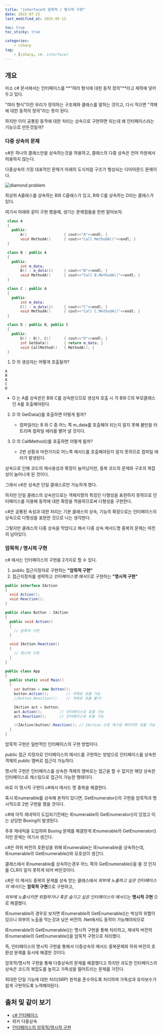 ```yaml
---
title: "interface의 암묵적 / 명시적 구현"
date: 2022-07-25
last_modified_at: 2025-05-12

toc: true
toc_sticky: true

categories:
    - csharp
tag:
    - [csharp, c#, interface]
---
```


## 개요
마소 c# 문서에서는 인터페이스를 **"여러 형식에 대한 동작 정의"**라고 제목에 넣어 두고 있다.

"여러 형식"이란 우리가 정의하는 구조체와 클래스를 말하는 것이고, 다시 적으면 "객체에 대한 동작의 정의"라는 뜻이 된다.

하지만 이미 공통된 동작에 대한 처리는 상속으로 구현하면 되는데 왜 인터페이스라는 기능으로 만든것일까?

### 다중 상속의 문제
c#은 하나의 클래스만을 상속하는것을 허용하고, 클래스의 다중 상속은 언어 차원에서 허용하지 않는다.
   
다중상속의 가장 대표적인 문제가 아래의 도식처럼 구조가 형성되는 다이아몬드 문제이다.
   
![diamond problem](https://upload.wikimedia.org/wikipedia/commons/thumb/8/8e/Diamond_inheritance.svg/440px-Diamond_inheritance.svg.png)
      
최상위 A클래스를 상속하는 B와 C클래스가 있고, B와 C를 상속하는 D라는 클래스가 있다.
  
여기서 아래와 같이 구현 했을때, 생기는 문제점들을 한번 알아보자.

 ```cpp
  class A
  {
    public:
        A()                 { cout<<"A"<<endl; }
        void MethodA()      { cout<<"Call MethodA()"<<endl; }
  }

  class B : public A
  {
    public:
        int m_data;
        B() : m_data(1)     { cout<<"B"<<endl; }
        void MethodA()      { cout<<"Call B.MethodA()"<<endl; }
  }

  class C : public A
  {
    public:
        int m_data;
        C() : m_data(2)     { cout<<"C"<<endl; }
        void MethodA()      { cout<<"Call C.MethodA()"<<endl; }
  }

  class D : public B, public C
  {
    public:
        D() : B(), C()      { cout<<"D"<<endl; }
        int GetData()       { return m_data; }
        void CallMethod()   { MethodA(); }
  }
 ```
        
1. D 의 생성자는 어떻게 호출될까?
``` 
A
B
A
C
D
```
   - D 는 A를 상속받은 B와 C를 상속받으므로 생성자 호출 시 각 B와 C의 부모클래스인 A를 호출해야된다.

2. D 의 GetData()를 호출하면 어떻게 될까?
   - 컴파일러는 B 와 C 중 어느 쪽 m_data를 호출해야 되는지 알지 못해 불만을 터트리며 컴파일 에러를 뱉어 낼 것이다.
       
3. D 의 CallMethod()를 호출하면 어떻게 될까?
   - 2번 상황과 마찬가지로 어느쪽 메서드를 호출해야된지 알지 못하므로 컴파일 에러가 발생된다.

상속으로 인해 코드의 재사용성과 확장이 늘어났지만, 중복 코드의 문제와 구조의 복잡성이 늘어나게 된 것이다.

그래서 c#은 상속은 단일 클래스로만 가능하게 했다.
  
하지만 단일 클래스의 상속만으로는 객체지향의 특징인 다형성을 표현하지 못하므로 인터페이스를 이용해 동작에 대한 확장을 적용하므로써 다형성을 구현한다.

c#은 공통된 속성과 대한 처리는 기본 클래스의 상속, 기능의 확장으로는 인터페이스의 상속으로 다형성을 표현한 것으로 나는 생각한다.
  
그렇지만 클래스의 다중 상속을 막았다고 해서 다중 상속 메서드명 중복의 문제는 여전히 남아있다.

### 암묵적 / 명시적 구현
c# 에서는 인터페이스의 구현을 2가지로 할 수 있다.
 1. public 접근지정자로 구현하는 **"암묵적 구현"**
 2. 접근지정자를 생략하고 *인터페이스명.메서드*로 구현하는 **"명시적 구현"**

```cs
public interface IAction
{
  void Action();
  void Reaction();
}

public class Button : IAction
{
  public void Action()
  {
    // 암묵적 구현
  }

  void IAction.Reaction()
  {
    // 명시적 구현
  }
}

public class App
{
  public static void Main()
  {
    var button = new Button();
    button.Action();        // 객체로 호출 가능
    //button.Reaction();    // 객체로 호출 불가!

    IAction act = button;
    act.Action();        // 인터페이스로 호출 가능
    act.Reaction();      // 인터페이스로 호출 가능  

    ((IAction)button).Reaction(); // IAction 으로 캐스팅 해야지만 호출 가능
  }
}
```
암묵적 구현은 일반적인 인터페이스의 구현 방법이다.
   
public 접근 지정자로 인터페이스의 메서드를 구현하는 방법으로 인터페이스를 상속한 객체의 public 멤버로 접근이 가능하다.
   
명시적 구현은 인터페이스를 상속한 객체의 멤버로는 접근을 할 수 없지만 해당 상속한 인터페이스로 캐스팅으로 접근이 가능한 형태이다.

바로 이 명시적 구현이 c#에서 메서드 명 중복을 해결한다.
   
혹시 IEnumerable<T>를 상속해 본적이 있다면, GetEnumerator()의 구현을 암묵적과 명시적으로 2번 구현을 했을 것이다.
  
c#에 아직 제네릭이 도입되기전에는 IEnumerable의 GetEnumerator()이 있었고 이는 상당한 Boxing이 발생된다.

추후 제네릭을 도입하여 Boxing 문제를 해결한게 IEnumerable<T>의 GetEnumerator()지만 문제는 여기서 생긴다.

c#은 하위 버전의 호환성을 위해 IEnumerable<T>는 IEnumerable을 상속하는데, IEnumerable의 GetEnumerable()와 모호성이 생긴다.

클래스에서 IEnumerable<T>를 상속하는경우 어느 쪽의 GetEnumerable()을 쓸 것 인지를 CLR이 알지 못하게 되어 버린것이다.

c#은 이 메서드 중복의 문제를 상속 받는 클래스에서 *외부에 노출하고 싶은 인터페이스의 메서드*는 **암묵적 구현**으로 구현하고,
   
*외부에 노출시키면 위험하거나 혹은 숨기고 싶은 인터페이스의 메서드*는 **명시적 구현** 으로 해결했다.

IEnumerable<T>의 경우로 보자면 IEnumerable의 GetEnumerable()는 박싱의 위험이 있으니 외부의 노출을 막는것과 낮은 버전의 .Net에서도 동작이 가능해야되므로

IEnumerable의 GetEnumerable()는 명시적 구현을 통해 처리하고, 제네릭 버전의 IEnumerable<T>의 GetEnumerable()을 암묵적 구현으로 처리했다.

즉, 인터페이스의 명시적 구현을 통해서 다중상속의 메서드 중복문제와 하위 버전의 호환성 문제를 동시에 해결한 것이다.

암묵적/명시적 구현을 통해 다중상속의 문제를 해결했다고 하지만 과도한 인터페이스의 상속은 코드의 복잡도를 높히고 가독성을 떨어트리는 문제를 가진다.

최대한 단일 기능에 대한 처리(SRP) 원칙을 준수하도록 처리하여 가독성과 유지보수가 쉽게 구현하도록 노력해야된다.

## 출처 및 같이 보기
- <a href="https://docs.microsoft.com/ko-kr/dotnet/csharp/fundamentals/types/interfaces">c# 인터페이스</a>
- <a herf="https://ko.wikipedia.org/wiki/%EB%8B%A4%EC%A4%91_%EC%83%81%EC%86%8D">위키 다중상속</a>
- <a href="https://www.csharpstudy.com/DevNote/Article/4">인터페이스의 암묵적/명시적 구현</a>

